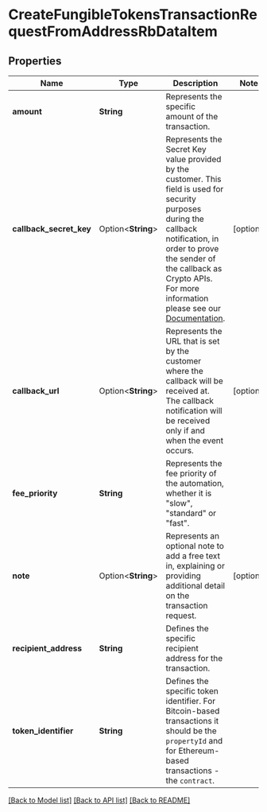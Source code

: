 # CreateFungibleTokensTransactionRequestFromAddressRbDataItem

## Properties

Name | Type | Description | Notes
------------ | ------------- | ------------- | -------------
**amount** | **String** | Represents the specific amount of the transaction. | 
**callback_secret_key** | Option<**String**> | Represents the Secret Key value provided by the customer. This field is used for security purposes during the callback notification, in order to prove the sender of the callback as Crypto APIs. For more information please see our [Documentation](https://developers.cryptoapis.io/technical-documentation/general-information/callbacks#callback-security). | [optional]
**callback_url** | Option<**String**> | Represents the URL that is set by the customer where the callback will be received at. The callback notification will be received only if and when the event occurs. | [optional]
**fee_priority** | **String** | Represents the fee priority of the automation, whether it is \"slow\", \"standard\" or \"fast\". | 
**note** | Option<**String**> | Represents an optional note to add a free text in, explaining or providing additional detail on the transaction request. | [optional]
**recipient_address** | **String** | Defines the specific recipient address for the transaction. | 
**token_identifier** | **String** | Defines the specific token identifier. For Bitcoin-based transactions it should be the `propertyId` and for Ethereum-based transactions - the `contract`. | 

[[Back to Model list]](../README.md#documentation-for-models) [[Back to API list]](../README.md#documentation-for-api-endpoints) [[Back to README]](../README.md)


